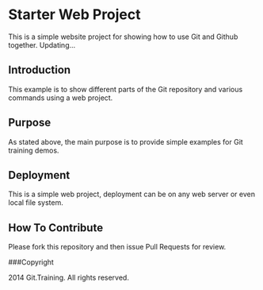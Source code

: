 # Starter Web Project

This is a simple website project for 
showing how to use Git and Github together.
Updating...

## Introduction

This example is to show different parts 
of the Git repository and various commands 
using a web project.

## Purpose

As stated above, the main purpose is to 
provide simple examples for Git training 
demos.


## Deployment

This is a simple web project, deployment
can be on any web server or even local
file system.


## How To Contribute

Please fork this  repository and then issue Pull Requests for 
review.


###Copyright

2014 Git.Training. All rights reserved.